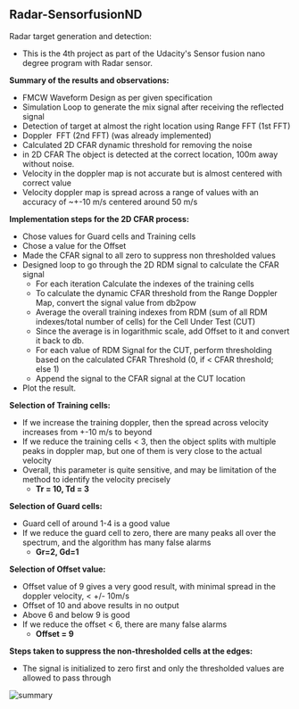 ## Radar-SensorfusionND
Radar target generation and detection:
- This is the 4th project as part of the Udacity's Sensor fusion nano degree program with Radar sensor. 

**Summary of the results and observations:**
- FMCW Waveform Design as per given specification 
- Simulation Loop to generate the mix signal after receiving the reflected signal
- Detection of target at almost the right location using Range FFT (1st FFT) 
- Doppler  FFT (2nd FFT) (was already implemented)
- Calculated 2D CFAR dynamic threshold for removing the noise 
- in 2D CFAR The object is detected at the correct location, 100m away without noise.
- Velocity in the doppler map is not accurate but is almost centered with correct value 
- Velocity doppler map is spread across a range of values with an accuracy of ~+-10 m/s centered around 50 m/s


**Implementation steps for the 2D CFAR process:**
- Chose values for Guard cells and Training cells
- Chose a value for the Offset
- Made the CFAR signal to all zero to suppress non thresholded values
- Designed loop to go through the 2D RDM signal to calculate the CFAR signal
  - For each iteration Calculate the indexes of the training cells
  - To calculate the dynamic CFAR threshold from the Range Doppler Map, convert the signal value from db2pow
  - Average the overall training indexes from RDM (sum of all RDM indexes/total number of cells) for the Cell Under Test (CUT)
  - Since the average is in logarithmic scale, add Offset to it and convert it back to db.
  - For each value of RDM Signal for the CUT, perform thresholding based on the calculated CFAR Threshold (0, if < CFAR threshold; else  1)
  - Append the signal to the CFAR signal at the CUT location
- Plot the result.



**Selection of Training cells:**

- If we increase the training doppler, then the spread across velocity increases from +-10 m/s to beyond
- If we reduce the training cells < 3, then the object splits with multiple peaks in doppler map, but one of them is very close to the actual velocity
- Overall, this parameter is quite sensitive, and may be limitation of the method to identify the velocity precisely
  - **Tr = 10, Td = 3**

**Selection of Guard cells:**
- Guard cell of around 1-4 is a good value
- If we reduce the guard cell to zero, there are many peaks all over the spectrum, and the algorithm has many false alarms
  - **Gr=2, Gd=1**


**Selection of Offset value:**
- Offset value of 9 gives a very good result, with minimal spread in the doppler velocity, < +/- 10m/s
- Offset of 10 and above results in no output
- Above 6 and below 9 is good
- If we reduce the offset < 6, there are many false alarms 
  - **Offset = 9**

**Steps taken to suppress the non-thresholded cells at the edges:**
- The signal is initialized to zero first and only the thresholded values are allowed to pass through

![summary](https://user-images.githubusercontent.com/2256139/84824618-15fcb800-afd5-11ea-8dd1-1942931a18a3.jpg)

